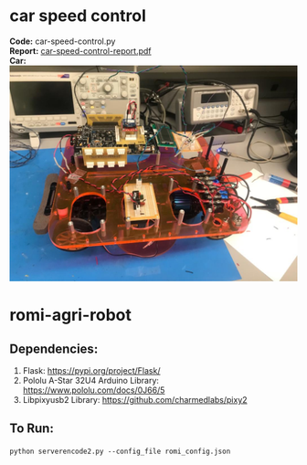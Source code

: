 # car speed control
<b>Code:</b> car-speed-control.py <br>
<b>Report:</b> [car-speed-control-report.pdf](./car-speed-control-report.pdf) <br>
<b>Car:</b>
<img src="./car.jpeg" width="880" />


# romi-agri-robot
## Dependencies:
1. Flask: https://pypi.org/project/Flask/
2. Pololu A-Star 32U4 Arduino Library: https://www.pololu.com/docs/0J66/5
3. Libpixyusb2 Library: https://github.com/charmedlabs/pixy2

## To Run:
`python serverencode2.py --config_file romi_config.json`
